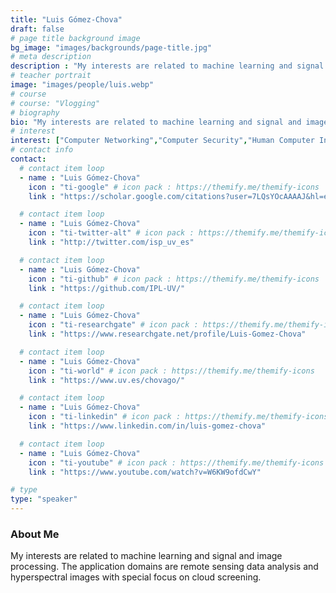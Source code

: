 ```yaml
---
title: "Luis Gómez-Chova"
draft: false
# page title background image
bg_image: "images/backgrounds/page-title.jpg"
# meta description
description : "My interests are related to machine learning and signal and image processing. The application domains are remote sensing data analysis and hyperspectral images with special focus on cloud screening."
# teacher portrait
image: "images/people/luis.webp"
# course
# course: "Vlogging"
# biography
bio: "My interests are related to machine learning and signal and image processing. The application domains are remote sensing data analysis and hyperspectral images with special focus on cloud screening."
# interest
interest: ["Computer Networking","Computer Security","Human Computer Interfacing"]
# contact info
contact:
  # contact item loop
  - name : "Luis Gómez-Chova"
    icon : "ti-google" # icon pack : https://themify.me/themify-icons
    link : "https://scholar.google.com/citations?user=7LQsYOcAAAAJ&hl=en"

  # contact item loop
  - name : "Luis Gómez-Chova"
    icon : "ti-twitter-alt" # icon pack : https://themify.me/themify-icons
    link : "http://twitter.com/isp_uv_es"

  # contact item loop
  - name : "Luis Gómez-Chova"
    icon : "ti-github" # icon pack : https://themify.me/themify-icons
    link : "https://github.com/IPL-UV/"

  # contact item loop
  - name : "Luis Gómez-Chova"
    icon : "ti-researchgate" # icon pack : https://themify.me/themify-icons
    link : "https://www.researchgate.net/profile/Luis-Gomez-Chova"

  # contact item loop
  - name : "Luis Gómez-Chova"
    icon : "ti-world" # icon pack : https://themify.me/themify-icons
    link : "https://www.uv.es/chovago/"

  # contact item loop
  - name : "Luis Gómez-Chova"
    icon : "ti-linkedin" # icon pack : https://themify.me/themify-icons
    link : "https://www.linkedin.com/in/luis-gomez-chova"

  # contact item loop
  - name : "Luis Gómez-Chova"
    icon : "ti-youtube" # icon pack : https://themify.me/themify-icons
    link : "https://www.youtube.com/watch?v=W6KW9ofdCwY"

# type
type: "speaker"
---
```


### About Me

My interests are related to machine learning and signal and image processing. The application domains are remote sensing data analysis and hyperspectral images with special focus on cloud screening.
